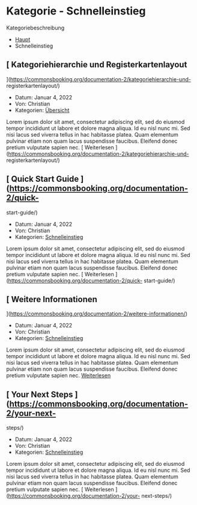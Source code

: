 #  Kategorie -  Schnelleinstieg

Kategoriebeschreibung

  * [ Haupt  ](https://commonsbooking.org/?page_id=1802)
  * Schnelleinstieg 

##  [ Kategoriehierarchie und Registerkartenlayout
](https://commonsbooking.org/documentation-2/kategoriehierarchie-und-
registerkartenlayout/)

  * Datum:  Januar 4, 2022 
  * Von:  Christian 
  * Kategorien:  [ Übersicht ](https://commonsbooking.org/documentation-2/Kategorie/schnelleinstieg/uebersicht/)

Lorem ipsum dolor sit amet, consectetur adipiscing elit, sed do eiusmod tempor
incididunt ut labore et dolore magna aliqua. Id eu nisl nunc mi. Sed nisi
lacus sed viverra tellus in hac habitasse platea. Quam elementum pulvinar
etiam non quam lacus suspendisse faucibus. Eleifend donec pretium vulputate
sapien nec. [ Weiterlesen
](https://commonsbooking.org/documentation-2/kategoriehierarchie-und-
registerkartenlayout/)

##  [ Quick Start Guide ](https://commonsbooking.org/documentation-2/quick-
start-guide/)

  * Datum:  Januar 4, 2022 
  * Von:  Christian 
  * Kategorien:  [ Schnelleinstieg ](https://commonsbooking.org/documentation-2/Kategorie/schnelleinstieg/)

Lorem ipsum dolor sit amet, consectetur adipiscing elit, sed do eiusmod tempor
incididunt ut labore et dolore magna aliqua. Id eu nisl nunc mi. Sed nisi
lacus sed viverra tellus in hac habitasse platea. Quam elementum pulvinar
etiam non quam lacus suspendisse faucibus. Eleifend donec pretium vulputate
sapien nec. [ Weiterlesen  ](https://commonsbooking.org/documentation-2/quick-
start-guide/)

##  [ Weitere Informationen
](https://commonsbooking.org/documentation-2/weitere-informationen/)

  * Datum:  Januar 4, 2022 
  * Von:  Christian 
  * Kategorien:  [ Schnelleinstieg ](https://commonsbooking.org/documentation-2/Kategorie/schnelleinstieg/)

Lorem ipsum dolor sit amet, consectetur adipiscing elit, sed do eiusmod tempor
incididunt ut labore et dolore magna aliqua. Id eu nisl nunc mi. Sed nisi
lacus sed viverra tellus in hac habitasse platea. Quam elementum pulvinar
etiam non quam lacus suspendisse faucibus. Eleifend donec pretium vulputate
sapien nec. [ Weiterlesen
](https://commonsbooking.org/documentation-2/weitere-informationen/)

##  [ Your Next Steps ](https://commonsbooking.org/documentation-2/your-next-
steps/)

  * Datum:  Januar 4, 2022 
  * Von:  Christian 
  * Kategorien:  [ Schnelleinstieg ](https://commonsbooking.org/documentation-2/Kategorie/schnelleinstieg/)

Lorem ipsum dolor sit amet, consectetur adipiscing elit, sed do eiusmod tempor
incididunt ut labore et dolore magna aliqua. Id eu nisl nunc mi. Sed nisi
lacus sed viverra tellus in hac habitasse platea. Quam elementum pulvinar
etiam non quam lacus suspendisse faucibus. Eleifend donec pretium vulputate
sapien nec. [ Weiterlesen  ](https://commonsbooking.org/documentation-2/your-
next-steps/)

